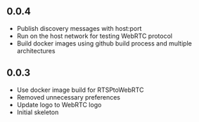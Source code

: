 <!-- https://developers.home-assistant.io/docs/add-ons/presentation#keeping-a-changelog -->

## 0.0.4

- Publish discovery messages with host:port
- Run on the host network for testing WebRTC protocol
- Build docker images using github build process and multiple architectures

## 0.0.3

- Use docker image build for RTSPtoWebRTC
- Removed unnecessary preferences
- Update logo to WebRTC logo
- Initial skeleton
